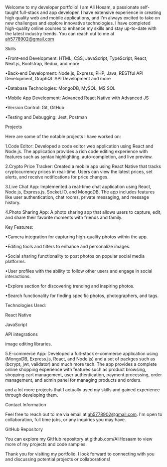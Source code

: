Welcome to my developer portfolio! I am Ali Hosam, a passionate self-taught full-stack and app developer. I have extensive experience in creating high quality web and mobile applications, and I'm always excited to take on new challenges and explore innovative technologies. I have completed high-quality online courses to enhance my skills and stay up-to-date with the latest industry trends. You can reach out to me at ah5778902@gmail.com

Skills

•Front-end Development: HTML, CSS, JavaScript, TypeScript, React, Next.js, Bootstrap, Redux, and more

•Back-end Development: Node.js, Express, PHP, Java, RESTful API Development, GraphQL API Development and more

•Database Technologies: MongoDB, MySQL, MS SQL

•Mobile App Development: Advanced React Native with Advanced JS

•Version Control: Git, GitHub

•Testing and Debugging: Jest, Postman



Projects


Here are some of the notable projects I have worked on:


1.Code Editor: Developed a code editor web application using React and Node.js. The application provides a rich code editing experience with features such as syntax highlighting, auto-completion, and live preview.

2.Crypto Price Tracker: Created a mobile app using React Native that tracks cryptocurrency prices in real-time. Users can view the latest prices, set alerts, and receive notifications for price changes.

3.Live Chat App: Implemented a real-time chat application using React, Node.js, Express.js, Socket.IO, and MongoDB. The app includes features like user authentication, chat rooms, private messaging, and message history.

4.Photo Sharing App: A photo sharing app that allows users to capture, edit, and share their favorite moments with friends and family.

Key Features:

•Camera integration for capturing high-quality photos within the app.

•Editing tools and filters to enhance and personalize images.

•Social sharing functionality to post photos on popular social media platforms.

•User profiles with the ability to follow other users and engage in social interactions.

•Explore section for discovering trending and inspiring photos.

•Search functionality for finding specific photos, photographers, and tags.

Technologies Used:

React Native

JavaScript

API integrations

image editing libraries.

5.E-commerce App: Developed a full-stack e-commerce application using (MongoDB, Express.js, React, and Node.js) and a set of packges such as (bcrypt, jwt, validator) and much more tech. The app provides a complete online shopping experience with features such as product browsing, shopping cart management, user authentication, payment processing, order management, and admin panel for managing products and orders.

and a lot more projects that I actually used my skills and gained experience through developing them.

Contact Information


Feel free to reach out to me via email at ah5778902@gmail.com. I'm open to collaboration, full time jobs, or any inquiries you may have.

GitHub Repository

You can explore my GitHub repository at github.com/AliHosaam to view more of my projects and code samples.

Thank you for visiting my portfolio. I look forward to connecting with you and discussing potential projects or collaborations!
